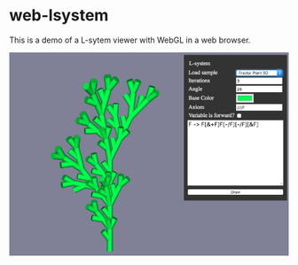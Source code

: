 # web-lsystem
This is a demo of a L-sytem viewer with WebGL in a web browser.

![Screenshot](screenshot.png)
